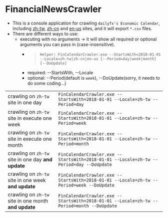 # FinancialNewsCrawler

- This is a console application for crawling `dailyfx's Economic Calendar`, including [zh-tw](https://www.dailyfx.com.hk/cn/calendar), [zh-cn](https://www.dailyfx.com.hk/calendar) and [en-us](https://www.dailyfx.com/calendar) sites, and it will export `*.csv` files.
- There are different ways to use:
    - executing with no arguments -> it will show all required or optional arguments you can pass in (case-insensitive).
        - > `Helper: FinCalendarCrawler.exe --StartsWith=2018-01-01 --Locale=zh-tw|zh-cn|en-us [--Period=day|week|month] [--DoUpdate]`
        - required: --StartsWith, --Locale
        - optional: --Period(default is `week`), --DoUpdate(sorry, it needs to do some coding...)

|||
|:-|:-|
|crawling on `zh-tw` site in one day|`FinCalendarCrawler.exe --StartsWith=2018-01-01 --Locale=zh-tw --Period=day`|
|crawling on `zh-tw` site in execute one week|`FinCalendarCrawler.exe --StartsWith=2018-01-01 --Locale=zh-tw --Period=week`|
|crawling on `zh-tw` site in execute one month|`FinCalendarCrawler.exe --StartsWith=2018-01-01 --Locale=zh-tw --Period=month`|
|crawling on `zh-tw` site in one day **and update**|`FinCalendarCrawler.exe --StartsWith=2018-01-01 --Locale=zh-tw --Period=day --DoUpdate`|
|crawling on `zh-tw` site in one week **and update**|`FinCalendarCrawler.exe --StartsWith=2018-01-01 --Locale=zh-tw --Period=week --DoUpdate`|
|crawling on `zh-tw` site in one month **and update**|`FinCalendarCrawler.exe --StartsWith=2018-01-01 --Locale=zh-tw --Period=month --DoUpdate`|
